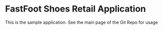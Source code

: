 # FastFoot Shoes Retail Application
This is the sample application. See the main page of the Git Repo for usage